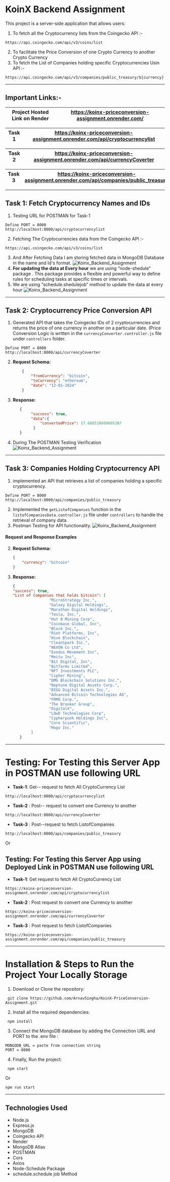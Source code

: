 # KoinX Backend Assignment 
This project is a server-side application that allows users: 
1. To fetch all the Cryptocurrency lists from the Coingecko API :-
```
https://api.coingecko.com/api/v3/coins/list
``` 
2. To facilitate the Price Conversion of one Crypto Currency to another Crypto Currency 
3. To fetch the List of Companies holding specific Cryptocurrencies Usin API :-
 ``` 
https://api.coingecko.com/api/v3/companies/public_treasury/${currency} 
```

---

## Important Links:- 

| Project Hosted Link on Render |https://koinx-priceconversion-assignment.onrender.com/|
|---|---|

| Task 1 |https://koinx-priceconversion-assignment.onrender.com/api/cryptocurrencylist|
|---|---|

| Task 2 |https://koinx-priceconversion-assignment.onrender.com/api/currencyCoverter|
|---|---|

| Task 3 |https://koinx-priceconversion-assignment.onrender.com/api/companies/public_treasury|
|---|---|
--- 

## Task 1: Fetch Cryptocurrency Names and IDs
1. Testing URL for POSTMAN for Task-1
```
Define PORT = 8000
http://localhost:8000/api/cryptocurrencylist
```

2. Fetching The Cryptocurrencies data from the Coingecko API :- 
```
https://api.coingecko.com/api/v3/coins/list 
``` 
3. And After Fetching Data I am storing fetched data in MongoDB Database in the name and Id's format.
![Koinx_Backend_Assignment ](./assets/2.png?raw=true " Koinx_Backend_Assignment ")
4. **For updating the data at Every hour** we are using “node-shedule” package . This package 
provides a flexible and powerful way to define rules for scheduling tasks at specific times or intervals.
5. We are using “schedule.shedulejob” method to update the data at every hour
![Koinx_Backend_Assignment ](./assets/3.png?raw=true " Koinx_Backend_Assignment ")

--- 
## Task 2: Cryptocurrency Price Conversion API

1. Generated API that takes the Coingecko IDs of 2 cryptocurrencies and returns the price of one currency in another on a particular date.
   (Price Conversion Logic is written in the `currencyConverter.controller.js` file under `controllers` folder. 
```
Define PORT = 8000
http://localhost:8000/api/currencyCoverter
```

2. **Request Schema:**
    ```json
        {
            "fromCurrency": "bitcoin",
            "toCurrency": "ethereum",
            "date": "12-01-2024"
        }
    ```
3. **Response:**
    ```json
       {
            "success": true,
            "data":{
                "convertedPrice": 17.688510609605387
             }
       }
    ```
4. During The POSTMAN Testing Verification
![Koinx_Backend_Assignment ](./assets/4.png?raw=true " Koinx_Backend_Assignment ")

---

## Task 3: Companies Holding Cryptocurrency API
1. implemented an API that retrieves a list of companies holding a specific cryptocurrency.
```
Define PORT = 8000
http://localhost:8000/api/companies/public_treasury
```
2. Implemented the `getListofCompanies` function in the `listofCompaniesData.controller.js` file under `controllers` to handle the retrieval of company data.
3. Postman Testing for API functionality.
![Koinx_Backend_Assignment ](./assets/5.png?raw=true " Koinx_Backend_Assignment ")

#### Request and Response Examples
2. **Request Schema:**
    ```json
    {
        "currency": "bitcoin"
    }
    ```
3. **Response:**
    ```json
    {
    "success": true,
    "List of Companies that holds bitcoin": [
                    "MicroStrategy Inc.",
                    "Galaxy Digital Holdings",
                    "Marathon Digital Holdings",
                    "Tesla, Inc.",
                    "Hut 8 Mining Corp",
                    "Coinbase Global, Inc",
                    "Block Inc.",
                    "Riot Platforms, Inc",
                    "Hive Blockchain",
                    "CleanSpark Inc.",
                    "NEXON Co Ltd",
                    "Exodus Movement Inc",
                    "Meitu Inc",
                    "Bit Digital, Inc",
                    "Bitfarms Limited",
                    "NFT Investments PLC",
                    "Cipher Mining",
                    "DMG Blockchain Solutions Inc.",
                    "Neptune Digital Assets Corp.",
                    "BIGG Digital Assets Inc.",
                    "Advanced Bitcoin Technologies AG",
                    "FRMO Corp.",
                    "The Brooker Group",
                    "DigitalX",
                    "LQwD Technologies Corp",
                    "Cypherpunk Holdings Inc",
                    "Core Scientific",
                    "Mogo Inc."
            ]
       }
    ```

--- 

#  Testing: For Testing this Server App in POSTMAN use following URL
- **Task-1**: Get-- request to fetch All CryptoCurrency List
```
http://localhost:8000/api/cryptocurrencylist
```
- **Task-2** : Post-- request to convert one Currency to another
```
http://localhost:8000/api/currencyCoverter
```
- **Task-3** : Post--request to fetch ListofCompanies
```
http://localhost:8000/api/companies/public_treasury
```
Or 

##  Testing: For Testing this Server App using Deployed Link in POSTMAN use following URL
- **Task-1**: Get request to fetch All CryptoCurrency List
```
https://koinx-priceconversion-assignment.onrender.com/api/cryptocurrencylist
```
- **Task-2** : Post request to convert one Currency to another
```
https://koinx-priceconversion-assignment.onrender.com/api/currencyCoverter
```
- **Task-3** : Post request to fetch ListofCompanies
```
https://koinx-priceconversion-assignment.onrender.com/api/companies/public_treasury
```
---
# Installation & Steps to Run the Project Your Locally Storage
1. Download or Clone the repository:
``` 
 git clone https://github.com/ArnavSingha/KoinX-PriceConversion-Assignment.git
```

2. Install all the required dependencies:
```
 npm install
```

3. Connect the MongoDB database by adding the Connection URL and PORT to the .env file : 
 ```
MONGODB_URL = paste from connection string 
PORT = 8000
```
4. Finally, Run the project:
```
 npm start
```
Or
```
npm run start
```
---

## Technologies Used

- Node.js
- Express.js
- MongoDB
- Coingecko API
- Render
- MongoDB Atlas
- POSTMAN
- Cors
- Axios
- Node-Schedule Package
- schedule.schedule job Method